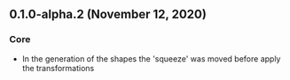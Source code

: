## 0.1.0-alpha.2 (November 12, 2020)

### Core

- In the generation of the shapes the 'squeeze' was moved before apply the transformations
